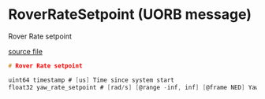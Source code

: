 # RoverRateSetpoint (UORB message)

Rover Rate setpoint

[source file](https://github.com/PX4/PX4-Autopilot/blob/main/msg/RoverRateSetpoint.msg)

```c
# Rover Rate setpoint

uint64 timestamp # [us] Time since system start
float32 yaw_rate_setpoint # [rad/s] [@range -inf, inf] [@frame NED] Yaw rate setpoint

```
